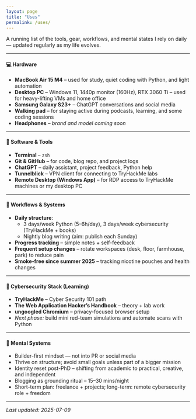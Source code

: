 ```yaml
---
layout: page
title: "Uses"
permalink: /uses/
---
```


A running list of the tools, gear, workflows, and mental states I rely on daily — updated regularly as my life evolves.

---


#### 💻 Hardware
- **MacBook Air 15 M4** – used for study, quiet coding with Python, and light automation
- **Desktop PC** – Windows 11, 1440p monitor (160Hz), RTX 3060 Ti – used for heavy-lifting VMs and home office
- **Samsung Galaxy S23+** – ChatGPT conversations and social media
- **Walking pad** – for staying active during podcasts, learning, and some coding sessions
- **Headphones** – _brand and model coming soon_

---


#### 🧰 Software & Tools
- **Terminal** – `zsh`
- **Git & GitHub** – for code, blog repo, and project logs
- **ChatGPT** – daily assistant, project feedback, Python help
- **Tunnelblick** – VPN client for connecting to TryHackMe labs
- **Remote Desktop (Windows App)** – for RDP access to TryHackMe machines or my desktop PC

---


#### 🧠 Workflows & Systems
- **Daily structure**:
  - 3 days/week Python (5–6h/day), 3 days/week cybersecurity (TryHackMe + books)
  - Nightly blog writing (aim: publish each Sunday)
- **Progress tracking** – simple notes + self-feedback
- **Frequent setup changes** – rotate workspaces (desk, floor, farmhouse, park) to reduce pain
- **Smoke-free since summer 2025** – tracking nicotine pouches and health changes

---


#### 🔐 Cybersecurity Stack (Learning)
- **TryHackMe** – Cyber Security 101 path
- **The Web Application Hacker’s Handbook** – theory + lab work
- **ungoogled Chromium** – privacy-focused browser setup
- *Next phase:* build mini red-team simulations and automate scans with Python

---


#### 🧠 Mental Systems
- Builder-first mindset — not into PR or social media
- Thrive on structure; avoid small goals unless part of a bigger mission
- Identity reset post-PhD – shifting from academic to practical, creative, and independent
- Blogging as grounding ritual – 15–30 mins/night
- Short-term plan: freelance + projects; long-term: remote cybersecurity role + freedom

---

_Last updated: 2025-07-09_